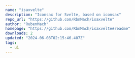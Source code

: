 ```yaml
---
name: "isaxvelte"
description: "Iconsax for Svelte, based on iconsax"
repo_url: "https://github.com/RbnMach/isaxvelte"
author: "RubenMach"
homepage: "https://github.com/RbnMach/isaxvelte#readme"
downloads: 2
updated: "2024-06-08T02:15:46.407Z"
tags: 
  - ui
---
```

